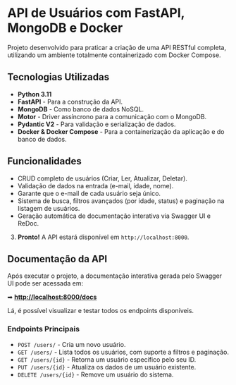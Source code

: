 # API de Usuários com FastAPI, MongoDB e Docker

Projeto desenvolvido para praticar a criação de uma API RESTful completa, utilizando um ambiente totalmente containerizado com Docker Compose.

##  Tecnologias Utilizadas

* **Python 3.11**
* **FastAPI** - Para a construção da API.
* **MongoDB** - Como banco de dados NoSQL.
* **Motor** - Driver assíncrono para a comunicação com o MongoDB.
* **Pydantic V2** - Para validação e serialização de dados.
* **Docker & Docker Compose** - Para a containerização da aplicação e do banco de dados.

##  Funcionalidades

* CRUD completo de usuários (Criar, Ler, Atualizar, Deletar).
* Validação de dados na entrada (e-mail, idade, nome).
* Garante que o e-mail de cada usuário seja único.
* Sistema de busca, filtros avançados (por idade, status) e paginação na listagem de usuários.
* Geração automática de documentação interativa via Swagger UI e ReDoc.

3.  **Pronto!** A API estará disponível em `http://localhost:8000`.

##  Documentação da API

Após executar o projeto, a documentação interativa gerada pelo Swagger UI pode ser acessada em:

➡ **[http://localhost:8000/docs](http://localhost:8000/docs)**

Lá, é possível visualizar e testar todos os endpoints disponíveis.

### Endpoints Principais

* `POST /users/` - Cria um novo usuário.
* `GET /users/` - Lista todos os usuários, com suporte a filtros e paginação.
* `GET /users/{id}` - Retorna um usuário específico pelo seu ID.
* `PUT /users/{id}` - Atualiza os dados de um usuário existente.
* `DELETE /users/{id}` - Remove um usuário do sistema.
